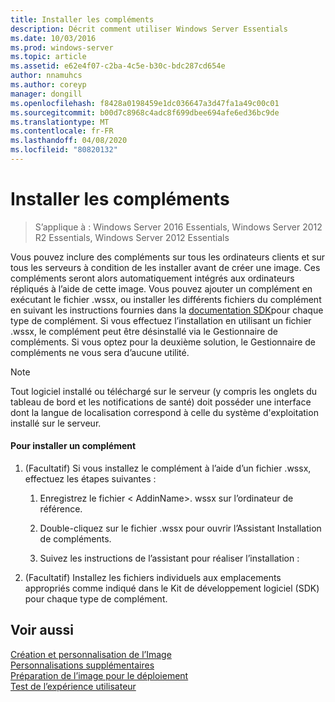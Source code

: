 ```yaml
---
title: Installer les compléments
description: Décrit comment utiliser Windows Server Essentials
ms.date: 10/03/2016
ms.prod: windows-server
ms.topic: article
ms.assetid: e62e4f07-c2ba-4c5e-b30c-bdc287cd654e
author: nnamuhcs
ms.author: coreyp
manager: dongill
ms.openlocfilehash: f8428a0198459e1dc036647a3d47fa1a49c00c01
ms.sourcegitcommit: b00d7c8968c4adc8f699dbee694afe6ed36bc9de
ms.translationtype: MT
ms.contentlocale: fr-FR
ms.lasthandoff: 04/08/2020
ms.locfileid: "80820132"
---
```

# <a name="install-add-ins"></a>Installer les compléments

>S’applique à : Windows Server 2016 Essentials, Windows Server 2012 R2 Essentials, Windows Server 2012 Essentials

Vous pouvez inclure des compléments sur tous les ordinateurs clients et sur tous les serveurs à condition de les installer avant de créer une image. Ces compléments seront alors automatiquement intégrés aux ordinateurs répliqués à l’aide de cette image. Vous pouvez ajouter un complément en exécutant le fichier .wssx, ou installer les différents fichiers du complément en suivant les instructions fournies dans la [documentation SDK](https://go.microsoft.com/fwlink/?LinkID=248648)pour chaque type de complément. Si vous effectuez l’installation en utilisant un fichier .wssx, le complément peut être désinstallé via le Gestionnaire de compléments. Si vous optez pour la deuxième solution, le Gestionnaire de compléments ne vous sera d’aucune utilité.  
  
> [!NOTE]
>  Tout logiciel installé ou téléchargé sur le serveur (y compris les onglets du tableau de bord et les notifications de santé) doit posséder une interface dont la langue de localisation correspond à celle du système d'exploitation installé sur le serveur.  
  
#### <a name="to-install-an-add-in"></a>Pour installer un complément  
  
1.  (Facultatif) Si vous installez le complément à l’aide d’un fichier .wssx, effectuez les étapes suivantes :  
  
    1.  Enregistrez le fichier < AddinName\>. wssx sur l’ordinateur de référence.  
  
    2.  Double-cliquez sur le fichier .wssx pour ouvrir l’Assistant Installation de compléments.  
  
    3.  Suivez les instructions de l’assistant pour réaliser l’installation :  
  
2.  (Facultatif) Installez les fichiers individuels aux emplacements appropriés comme indiqué dans le Kit de développement logiciel (SDK) pour chaque type de complément.  
  
## <a name="see-also"></a>Voir aussi  
 [Création et personnalisation de l’Image](Creating-and-Customizing-the-Image.md)   
 [Personnalisations supplémentaires](Additional-Customizations.md)   
 [Préparation de l’image pour le déploiement](Preparing-the-Image-for-Deployment.md)   
 [Test de l’expérience utilisateur](Testing-the-Customer-Experience.md)